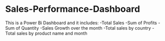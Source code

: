 # Sales-Performance-Dashboard
This is a Power Bi Dashboard and it includes:
  -Total Sales
  -Sum of Profits
  -Sum of Quantity
  -Sales Growth over the month
  -Total sales by country
  -Total sales by product name and month

